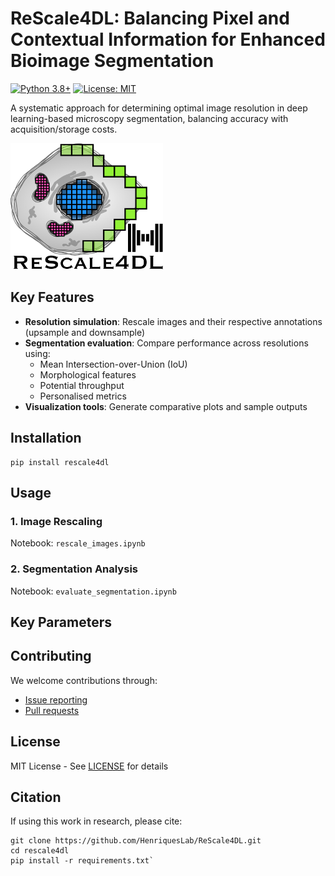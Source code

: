 # ReScale4DL: Balancing Pixel and Contextual Information for Enhanced Bioimage Segmentation

[![Python 3.8+](https://img.shields.io/badge/python-3.8+-blue.svg)](https://www.python.org/downloads/)
[![License: MIT](https://img.shields.io/badge/License-MIT-yellow.svg)](https://opensource.org/licenses/MIT)

A systematic approach for determining optimal image resolution in deep learning-based microscopy segmentation, balancing accuracy with acquisition/storage costs.

![ReSale4DL logo](https://raw.githubusercontent.com/HenriquesLab/ReScale4DL/main/.github/logo.png) 

## Key Features
- **Resolution simulation**: Rescale images and their respective annotations (upsample and downsample)
- **Segmentation evaluation**: Compare performance across resolutions using:
  - Mean Intersection-over-Union (IoU)
  - Morphological features
  - Potential throughput
  - Personalised metrics
- **Visualization tools**: Generate comparative plots and sample outputs

## Installation

```terminal
pip install rescale4dl
```


## Usage

### 1. Image Rescaling
Notebook: `rescale_images.ipynb`

### 2. Segmentation Analysis 
Notebook: `evaluate_segmentation.ipynb`


## Key Parameters


## Contributing
We welcome contributions through:
- [Issue reporting](https://github.com/HenriquesLab/ReScale4D/issues)
- [Pull requests](https://github.com/HenriquesLab/ReScale4D/pulls)

## License
MIT License - See [LICENSE](LICENSE) for details

## Citation
If using this work in research, please cite:




```terminal
git clone https://github.com/HenriquesLab/ReScale4DL.git
cd rescale4dl
pip install -r requirements.txt`
```
